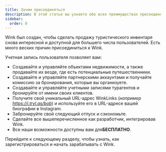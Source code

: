 ```yaml
---
title: Зачем присоединяться
description: В этой статье вы узнаете обо всех преимуществах присоединения к Wink.
sidebar:
  order: 0
---
```

Wink был создан, чтобы сделать продажу туристического инвентаря снова интересной и доступной для большего числа пользователей.
Есть много веских причин присоединиться к Wink.

Учетная запись пользователя позволяет вам:

* Создавайте и управляйте объектами недвижимости, а также продавайте их везде, где есть потенциальные путешественники.
* Создавайте и управляйте партнерскими аккаунтами и получайте комиссию за бронирования, которые вы организуете.
* Создавайте и управляйте учетными записями турагентов и бронируйте от имени своих клиентов.
* Получите свой уникальный URL-адрес WinkLinks (*например https://i.trvl.as/bob*) и используйте его в URL-адресе вашей биографии в Instagram.
* Забронируйте свой следующий отпуск и сэкономьте.
* Сделайте все вышеперечисленное как разработчик, интегрировав Wink.
* Все наши возможности доступны вам для**БЕСПЛАТНО**.

Перейдите к следующему разделу, чтобы узнать, как зарегистрироваться и начать зарабатывать с Wink.

